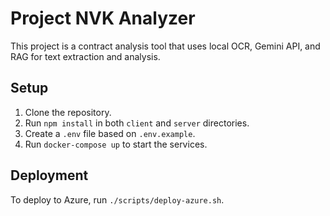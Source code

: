 # Project NVK Analyzer

This project is a contract analysis tool that uses local OCR, Gemini API, and RAG for text extraction and analysis.

## Setup

1. Clone the repository.
2. Run `npm install` in both `client` and `server` directories.
3. Create a `.env` file based on `.env.example`.
4. Run `docker-compose up` to start the services.

## Deployment

To deploy to Azure, run `./scripts/deploy-azure.sh`.